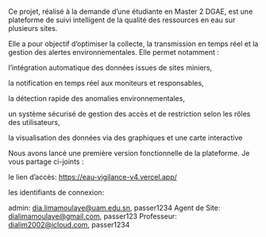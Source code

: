 Ce projet, réalisé à la demande d’une étudiante en Master 2 DGAE, est une plateforme de suivi intelligent de la qualité des ressources en eau sur plusieurs sites.

Elle a pour objectif d’optimiser la collecte, la transmission en temps réel et la gestion des alertes environnementales.
Elle permet notamment :

l’intégration automatique des données issues de sites miniers,

la notification en temps réel aux moniteurs et responsables,

la détection rapide des anomalies environnementales,

un système sécurisé de gestion des accès et de restriction selon les rôles des utilisateurs,

la visualisation des données via des graphiques et une carte interactive

Nous avons lancé une première version fonctionnelle de la plateforme. Je vous partage ci-joints :

le lien d’accès: https://eau-vigilance-v4.vercel.app/

les identifiants de connexion:

  admin: dia.limamoulaye@uam.edu.sn, passer1234
Agent de Site: dialimamoulaye@gmail.com, passer123
Professeur: dialim2002@icloud.com, passer1234
